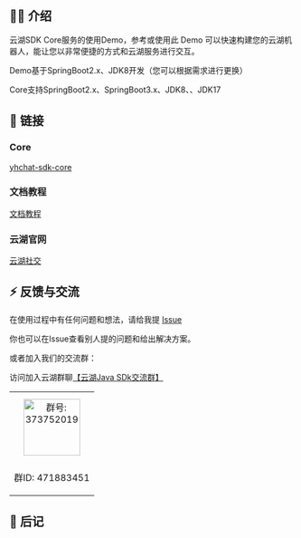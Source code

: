 ## 🐻‍❄️ 介绍

云湖SDK Core服务的使用Demo，参考或使用此 Demo 可以快速构建您的云湖机器人，能让您以非常便捷的方式和云湖服务进行交互。

Demo基于SpringBoot2.x、JDK8开发（您可以根据需求进行更换）

Core支持SpringBoot2.x、SpringBoot3.x、JDK8、、JDK17

## 🦊 链接

### Core

[yhchat-sdk-core](https://gitee.com/daenmax/yhchat-sdk-core)

### 文档教程

[文档教程](https://gitee.com/daenmax/yhchat-sdk-core/wikis)


### 云湖官网

[云湖社交](https://www.yhchat.com/)


## ⚡ 反馈与交流

在使用过程中有任何问题和想法，请给我提 [Issue](https://gitee.com/daenmax/yhchat-sdk-demo/issues)

你也可以在Issue查看别人提的问题和给出解决方案。

或者加入我们的交流群：

访问加入云湖群聊[【云湖Java SDk交流群】](https://yhfx.jwznb.com/share?key=Y9EOkHcu5KYP&ts=1686711472)


<table>
  <tbody>
    <tr>
      <td align="center" valign="middle">
        <img src="https://img.cdn.apipost.cn/client/user/0/avatar/748dd95d0520f728a75156a010ed837864892dfded51b.png" alt="群号: 373752019" style="width:100px;margin: 10px;">
        <p>群ID: 471883451</p>
      </td>
    </tr>
  </tbody>
</table>

## 🐽 后记

